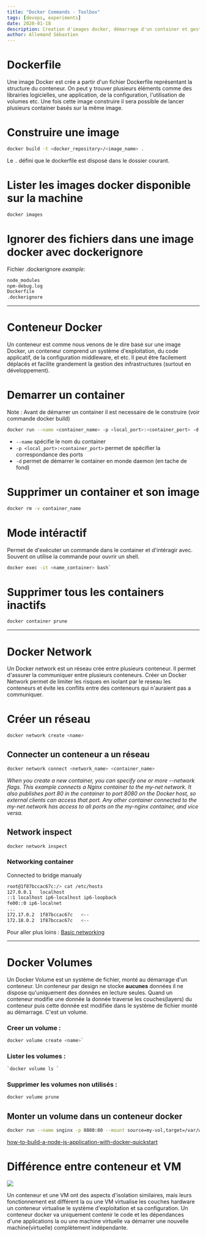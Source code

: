 ```yaml
---
title: "Docker Commands - Toolbox"
tags: [devops, experiments]
date: 2020-01-18
description: Creation d'images docker, démarrage d'un container et gestion des network et volumes
author: Allemand Sébastien
---
```


# Dockerfile
Une image Docker est crée a partir d'un fichier Dockerfile représentant la structure du conteneur. On peut y trouver plusieurs éléments comme des librairies logicielles, une application, de la configuration, l'utilisation de volumes etc. Une fois cette image construire il sera possible de lancer plusieurs container basés sur la même image.
# Construire une image

```bash
docker build -t <docker_repository>/<image_name> .
```
Le `.` défini que le dockerfile est disposé dans le dossier courant.

# Lister les images docker disponible sur la machine
```bash
docker images
```
# Ignorer des fichiers dans une image docker avec dockerignore

Fichier  .dockerignore
_example:_
```bash
node_modules
npm-debug.log
Dockerfile
.dockerignore
```

---
# Conteneur Docker
Un conteneur est comme nous venons de le dire basé sur une image Docker, un conteneur comprend un système d'exploitation, du code applicatif, de la configuration middleware, et etc. Il peut être facilement déplacés et facilite grandement la gestion des infrastructures (surtout en développement).

# Demarrer un container
Note : Avant de démarrer un container il est necessaire de le construire (voir commande docker build)
```bash
docker run --name <container_name> -p <local_port>:<container_port> -d <docker_repository>/<image_name>
```
- `--name` spécifie le nom du container
- `-p <local_port>:<container_port>` permet de spécifier la correspondance des ports
- `-d` permet de démarrer le container en monde daemon (en tache de fond)

# Supprimer un container et son image
```bash
docker rm -v container_name
```

# Mode intéractif
Permet de d'exécuter un commande dans le container et d'intéragir avec. Souvent on utilise la commande pour ouvrir un shell.
```bash
docker exec -it <name_container> bash`
```
# Supprimer tous les containers inactifs
```bash
docker container prune
```
---

# Docker Network

Un Docker network est un réseau crée entre plusieurs conteneur. Il permet d'assurer la communiquer entre plusieurs conteneurs.
Créer un Docker Network permet de limiter les risques en isolant par le reseau les conteneurs et évite les conflits entre des conteneurs qui n'auraient pas a communiquer.

#  Créer un réseau
```bash
docker network create <name>
```

## Connecter un conteneur a un réseau
```bash
docker network connect <network_name> <container_name>
```
_When you create a new container, you can specify one or more --network flags. This example connects a Nginx container to the my-net network. It also publishes port 80 in the container to port 8080 on the Docker host, so external clients can access that port. Any other container connected to the my-net network has access to all ports on the my-nginx container, and vice versa._


## Network inspect
```bash
docker network inspect
```

### Networking container
Connected to bridge manualy
```bash
root@1f87bccac67c:/> cat /etc/hosts
127.0.0.1	localhost
::1	localhost ip6-localhost ip6-loopback
fe00::0	ip6-localnet
...
172.17.0.2	1f87bccac67c   <--
172.18.0.2	1f87bccac67c   <--
```

Pour aller plus loins :  [Basic networking](https://runnable.com/docker/basic-docker-networking)

---

# Docker Volumes
Un Docker Volume est un système de fichier, monté au démarrage d'un conteneur.
Un conteneur par design ne stocke **aucunes** données il ne dispose qu'uniquement des données en lecture seules.
Quand un conteneur modifie une donnée la donnée traverse les couches(layers) du conteneur puis cette donnée est modifiée dans le système de fichier monté au démarrage. C'est un volume.

### Creer un volume :
```bash
docker volume create <name>`
```
### Lister les volumes :
```bash
`docker volume ls `
```
### Supprimer les volumes non utilisés :
```bash
docker volume prune
```

## Monter un volume dans un conteneur docker
```bash
docker run --name snginx -p 8080:80 --mount source=my-vol,target=/var/www/html s/nginx
```

[how-to-build-a-node-js-application-with-docker-quickstart](https://www.digitalocean.com/community/tutorials/how-to-build-a-node-js-application-with-docker-quickstart)


# Différence entre conteneur et VM
![](./../../../assets/devops/docker-vm.png#center)

Un conteneur et une VM ont des aspects d'isolation similaires, mais leurs fonctionnement est différent la ou une VM virtualise les couches hardware un conteneur virtualise le système d'exploitation et sa configuration.
Un conteneur docker va uniquement contenir le code et les dépendances d'une applications la ou une machine virtuelle va démarrer une nouvelle machine(virtuelle) complètement indépendante.



